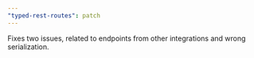 ```yaml
---
"typed-rest-routes": patch
---
```


Fixes two issues, related to endpoints from other integrations and wrong serialization.
